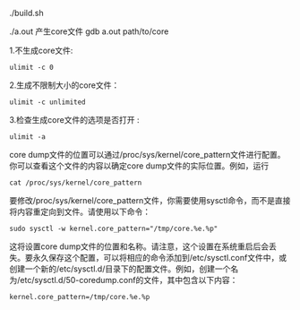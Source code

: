 ./build.sh

./a.out
产生core文件
gdb a.out path/to/core

1.不生成core文件:
```
ulimit -c 0
```

2.生成不限制大小的core文件：
```
ulimit -c unlimited
```

3.检查生成core文件的选项是否打开 :
```
ulimit -a
```

core dump文件的位置可以通过/proc/sys/kernel/core_pattern文件进行配置。你可以查看这个文件的内容以确定core dump文件的实际位置。例如，运行
```
cat /proc/sys/kernel/core_pattern
```
要修改/proc/sys/kernel/core_pattern文件，你需要使用sysctl命令，而不是直接将内容重定向到文件。请使用以下命令：
```
sudo sysctl -w kernel.core_pattern="/tmp/core.%e.%p"
```
这将设置core dump文件的位置和名称。请注意，这个设置在系统重启后会丢失。要永久保存这个配置，可以将相应的命令添加到/etc/sysctl.conf文件中，或创建一个新的/etc/sysctl.d/目录下的配置文件。例如，创建一个名为/etc/sysctl.d/50-coredump.conf的文件，其中包含以下内容：
```
kernel.core_pattern=/tmp/core.%e.%p
```
